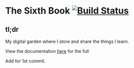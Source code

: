 # The Sixth Book  [![Build Status](https://travis-ci.com/doc-jones/the-sixth-book.svg?branch=master)](https://travis-ci.com/doc-jones/the-sixth-book)

## tl;dr
My digital garden where I store and share the things I learn.

View the documentation [here](https://doc-jones.github.io/the-sixth-book/) for the full

Add for 1st commit.
